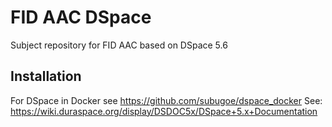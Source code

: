 # FID AAC DSpace
 Subject repository for FID AAC based on DSpace 5.6

## Installation
For DSpace in Docker see https://github.com/subugoe/dspace_docker
See: https://wiki.duraspace.org/display/DSDOC5x/DSpace+5.x+Documentation
